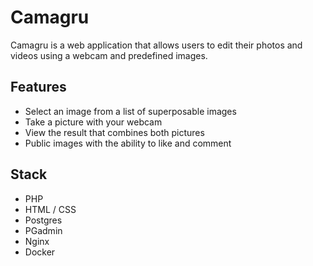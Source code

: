 # Camagru

Camagru is a web application that allows users to edit their photos and videos using a webcam and predefined images.

## Features
- Select an image from a list of superposable images
- Take a picture with your webcam
- View the result that combines both pictures
- Public images with the ability to like and comment

## Stack
- PHP
- HTML / CSS
- Postgres
- PGadmin
- Nginx
- Docker